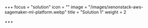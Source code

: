 +++
focus = "solution"
icon = ""
image = "/images/xenonstack-aws-sagemaker-ml-platform.webp"
title = "Solution 1"
weight = 2

+++
